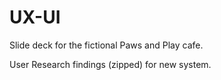 # UX-UI
Slide deck for the fictional Paws and Play cafe.

User Research findings (zipped) for new system.

